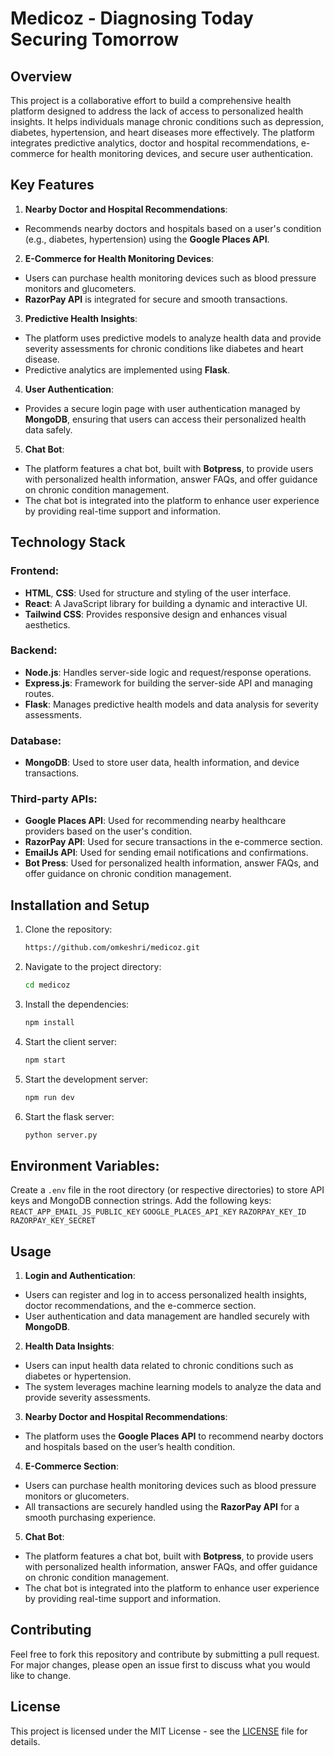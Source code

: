 # Medicoz - Diagnosing Today Securing Tomorrow

## Overview

This project is a collaborative effort to build a comprehensive health platform designed to address the lack of access to personalized health insights. It helps individuals manage chronic conditions such as depression, diabetes, hypertension, and heart diseases more effectively. The platform integrates predictive analytics, doctor and hospital recommendations, e-commerce for health monitoring devices, and secure user authentication.

## Key Features

1. **Nearby Doctor and Hospital Recommendations**:
- Recommends nearby doctors and hospitals based on a user's condition (e.g., diabetes, hypertension) using the **Google Places API**.

2. **E-Commerce for Health Monitoring Devices**:
- Users can purchase health monitoring devices such as blood pressure monitors and glucometers.
- **RazorPay API** is integrated for secure and smooth transactions.

3. **Predictive Health Insights**:
- The platform uses predictive models to analyze health data and provide severity assessments for chronic conditions like diabetes and heart disease.
- Predictive analytics are implemented using **Flask**.

4. **User Authentication**:
- Provides a secure login page with user authentication managed by **MongoDB**, ensuring that users can access their personalized health data safely.
  
5. **Chat Bot**:
- The platform features a chat bot, built with **Botpress**, to provide users with personalized health information, answer FAQs, and offer guidance on chronic condition management.
- The chat bot is integrated into the platform to enhance user experience by providing real-time support and information.

## Technology Stack

### Frontend:
- **HTML**, **CSS**: Used for structure and styling of the user interface.
- **React**: A JavaScript library for building a dynamic and interactive UI.
- **Tailwind CSS**: Provides responsive design and enhances visual aesthetics.

### Backend:
- **Node.js**: Handles server-side logic and request/response operations.
- **Express.js**: Framework for building the server-side API and managing routes.
- **Flask**: Manages predictive health models and data analysis for severity assessments.

### Database:
- **MongoDB**: Used to store user data, health information, and device transactions.

### Third-party APIs:
- **Google Places API**: Used for recommending nearby healthcare providers based on the user's condition.
- **RazorPay API**: Used for secure transactions in the e-commerce section.
- **EmailJs API**: Used for sending email notifications and confirmations.
- **Bot Press**: Used for personalized health information, answer FAQs, and offer guidance on chronic condition management.

## Installation and Setup

1. Clone the repository:
    ```bash
    https://github.com/omkeshri/medicoz.git
    ```

2. Navigate to the project directory:
    ```bash
    cd medicoz
    ```

3. Install the dependencies:
    ```bash
    npm install
    ```

4. Start the client server:
    ```bash
    npm start
    ```

5. Start the development server:
    ```bash
    npm run dev
    ```

6. Start the flask server:
    ```bash
    python server.py
    ```

## Environment Variables:

Create a `.env` file in the root directory (or respective directories) to store API keys and MongoDB connection strings. Add the following keys:
`REACT_APP_EMAIL_JS_PUBLIC_KEY`  `GOOGLE_PLACES_API_KEY`  `RAZORPAY_KEY_ID`  `RAZORPAY_KEY_SECRET`

## Usage

1. **Login and Authentication**:
- Users can register and log in to access personalized health insights, doctor recommendations, and the e-commerce section.
- User authentication and data management are handled securely with **MongoDB**.

2. **Health Data Insights**:
- Users can input health data related to chronic conditions such as diabetes or hypertension.
- The system leverages machine learning models to analyze the data and provide severity assessments.

3. **Nearby Doctor and Hospital Recommendations**:
- The platform uses the **Google Places API** to recommend nearby doctors and hospitals based on the user’s health condition.

4. **E-Commerce Section**:
- Users can purchase health monitoring devices such as blood pressure monitors or glucometers.
- All transactions are securely handled using the **RazorPay API** for a smooth purchasing experience.

5. **Chat Bot**:
- The platform features a chat bot, built with **Botpress**, to provide users with personalized health information, answer FAQs, and offer guidance on chronic condition management.
- The chat bot is integrated into the platform to enhance user experience by providing real-time support and information.


## Contributing

Feel free to fork this repository and contribute by submitting a pull request. For major changes, please open an issue first to discuss what you would like to change.

## License

This project is licensed under the MIT License - see the [LICENSE](LICENSE) file for details.
